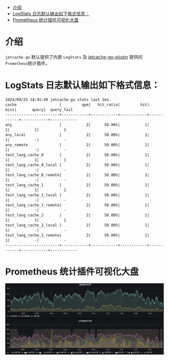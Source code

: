 <!-- TOC -->
* [介绍](#介绍)
* [LogStats 日志默认输出如下格式信息：](#logstats-日志默认输出如下格式信息)
* [Prometheus 统计插件可视化大盘](#prometheus-统计插件可视化大盘)
<!-- TOC -->

# 介绍

`jetcache-go` 默认提供了内嵌 `LogStats` 及 [jetcache-go-plugin](https://github.com/mgtv-tech/jetcache-go-plugin) 提供的`Prometheus`统计插件。

# LogStats 日志默认输出如下格式信息：

```shell
2024/09/25 18:45:49 jetcache-go stats last 1ms.
cache                   |         qpm|   hit_ratio|         hit|        miss|       query|  query_fail
------------------------+------------+------------+------------+------------+------------+------------
any                     |           2|      50.00%|           1|           1|           1|           1
any_local               |           2|      50.00%|           1|           1|           -|           -
any_remote              |           2|      50.00%|           1|           1|           -|           -
test_lang_cache_0       |           2|      50.00%|           1|           1|           1|           1
test_lang_cache_0_local |           2|      50.00%|           1|           1|           -|           -
test_lang_cache_0_remote|           2|      50.00%|           1|           1|           -|           -
test_lang_cache_1       |           2|      50.00%|           1|           1|           1|           1
test_lang_cache_1_local |           2|      50.00%|           1|           1|           -|           -
test_lang_cache_1_remote|           2|      50.00%|           1|           1|           -|           -
test_lang_cache_2       |           2|      50.00%|           1|           1|           1|           1
test_lang_cache_2_local |           2|      50.00%|           1|           1|           -|           -
test_lang_cache_2_remote|           2|      50.00%|           1|           1|           -|           -
------------------------+------------+------------+------------+------------+------------+------------
```

# Prometheus 统计插件可视化大盘

![stats](/docs/images/stats.png)

